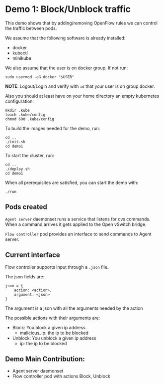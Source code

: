 # Demo 1: Block/Unblock traffic

This demo shows that by adding/removing OpenFlow rules we can control the traffic between pods.

We assume that the following software is already installed:

- docker
- kubectl
- minikube

We also assume that the user is on docker group. If not run:

```
sudo usermod -aG docker "$USER"
```

**NOTE**: Logout/Login and verify with `id` that your user is on group docker.

Also you should at least have on your home directory an empty kubernetes
configuration:

```
mkdir .kube
touch .kube/config
chmod 600 .kube/config
```

To build the images needed for the demo, run:

```
cd ..
./init.sh
cd demo1
```

To start the cluster, run:

```
cd ..
./deploy.sh
cd demo1
```

When all prerequisites are satisfied, you can start the demo with:

```
./run
```

## Pods created

`Agent server` daemonset runs a service that listens for ovs commands. When a command arrives it gets applied to the Open vSwitch bridge.

`Flow controller` pod provides an interface to send commands to Agent server.

## Current interface

Flow controller supports input through a `.json` file.

The json fields are:
```
json = {
    action: <action>,
    argument: <json>
}
```

The argument is a json with all the arguments needed by the action

The possible actions with their arguments are:

- Block: You block a given ip address
  - malicious_ip: the ip to be blocked
- Unblock: You unblock a given ip address
  - ip: the ip to be blocked

## Demo Main Contribution:
 - Agent server daemonset
 - Flow controller pod with actions Block, Unblock